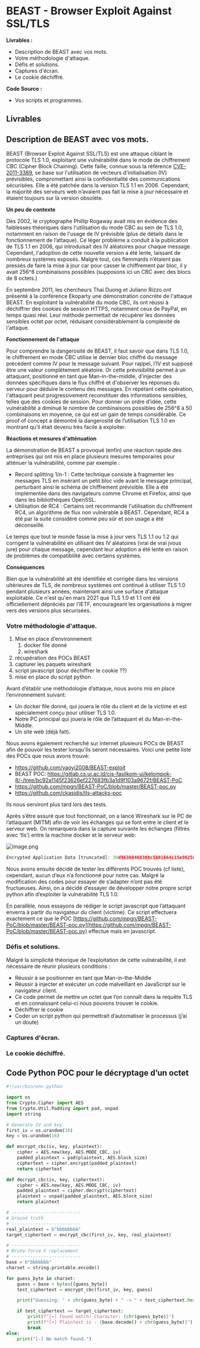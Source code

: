 # BEAST - Browser Exploit Against SSL/TLS

**Livrables :**

- Description de BEAST avec vos mots.
- Votre méthodologie d'attaque.
- Défis et solutions.
- Captures d'écran.
- Le cookie déchiffré.

**Code Source :**

- Vos scripts et programmes.

## **Livrables**

## Description de BEAST avec vos mots.

BEAST (Browser Exploit Against SSL/TLS) est une attaque ciblant le protocole TLS 1.0, exploitant une vulnérabilité dans le mode de chiffrement CBC (Cipher Block Chaining). Cette faille, connue sous la référence [CVE-2011-3389](https://nvd.nist.gov/vuln/detail/CVE-2011-3389), se base sur l'utilisation de vecteurs d'initialisation (IV) prévisibles, compromettant ainsi la confidentialité des communications sécurisées. Elle a été patchée dans la version TLS 1.1 en 2006. Cependant, la majorité des serveurs web n’avaient pas fait la mise à jour nécessaire et étaient toujours sur la version obsolète.

**Un peu de contexte**

Dès 2002, le cryptographe Phillip Rogaway avait mis en évidence des faiblesses théoriques dans l'utilisation du mode CBC au sein de TLS 1.0, notamment en raison de l'usage de IV prévisible (plus de détails dans le fonctionnement de l’attaque). Ce léger problème a conduit à la publication de TLS 1.1 en 2006, qui introduisait des IV aléatoires pour chaque message. Cependant, l'adoption de cette nouvelle version a été lente, laissant de nombreux systèmes exposés. Malgré tout, ces flemmards n’étaient pas pressés de faire la mise à jour car pour casser le chiffrement par bloc, il y avait 256^8 combinaisons possibles (supposons ici un CBC avec des blocs de 8 octets.)

En septembre 2011, les chercheurs Thai Duong et Juliano Rizzo ont présenté à la conférence Ekoparty une démonstration concrète de l'attaque BEAST. En exploitant la vulnérabilité du mode CBC, ils ont réussi à déchiffrer des cookies de session HTTPS, notamment ceux de PayPal, en temps quasi réel. Leur méthode permettait de récupérer les données sensibles octet par octet, réduisant considérablement la complexité de l'attaque.

**Fonctionnement de l'attaque**

Pour comprendre la dangerosité de BEAST, il faut savoir que dans TLS 1.0, le chiffrement en mode CBC utilise le dernier bloc chiffré du message précédent comme IV pour le message suivant. Pour rappel, l’IV est supposé être une valeur complètement aléatoire. Or cette prévisibilité permet à un attaquant, positionné en tant que Man-in-the-middle, d'injecter des données spécifiques dans le flux chiffré et d'observer les réponses du serveur pour déduire le contenu des messages. En répétant cette opération, l'attaquant peut progressivement reconstituer des informations sensibles, telles que des cookies de session. Pour donner un ordre d’idée, cette vulnérabilité a diminué le nombre de combinaisons possibles de 256^8 à 50 combinaisons en moyenne, ce qui est un gain de temps considérable. Ce proof of concept a démontré la dangerosité de l’utilisation TLS 1.0 en montrant qu’il était devenu très facile à exploiter.

**Réactions et mesures d'atténuation**

La démonstration de BEAST a provoqué (enfin) une réaction rapide des entreprises qui ont mis en place plusieurs mesures temporaires pour atténuer la vulnérabilité, comme par exemple :

- Record splitting 1/n-1 : Cette technique consiste à fragmenter les messages TLS en insérant un petit bloc vide avant le message principal, perturbant ainsi le schéma de chiffrement prévisible. Elle a été implémentée dans des navigateurs comme Chrome et Firefox, ainsi que dans les bibliothèques OpenSSL.
- Utilisation de RC4 : Certains ont recommandé l'utilisation du chiffrement RC4, un algorithme de flux non vulnérable à BEAST. Cependant, RC4 a été par la suite considéré comme peu sûr et son usage a été déconseillé.

Le temps que tout le monde fasse la mise à jour vers TLS 1.1 ou 1.2 qui corrigent la vulnérabilité en utilisant des IV aléatoires (vrai de vrai jvous jure) pour chaque message, cependant leur adoption a été lente en raison de problèmes de compatibilité avec certains systèmes.

**Conséquences**

Bien que la vulnérabilité ait été identifiée et corrigée dans les versions ultérieures de TLS, de nombreux systèmes ont continué à utiliser TLS 1.0 pendant plusieurs années, maintenant ainsi une surface d'attaque exploitable. Ce n'est qu'en mars 2021 que TLS 1.0 et 1.1 ont été officiellement dépréciés par l'IETF, encourageant les organisations à migrer vers des versions plus sécurisées.

### Votre méthodologie d'attaque.

1. Mise en place d’environnement
    1. docker file donné
    2. wireshark
2. récupération des POCs BEAST
3. capturer les paquets wireshark
4. script javascript (pour déchiffrer le cookie ??)
5. mise en place du script python

Avant d’établir une méthodologie d’attaque, nous avons mis en place l’environnement suivant:

- Un docker file donné, qui jouera le rôle du client et de la victime et est spécialement conçu pour utiliser TLS 1.0.
- Notre PC principal qui jouera le rôle de l’attaquant et du Man-in-the-Middle.
- Un site web (déjà fait).

Nous avons également recherché sur internet plusieurs POCs de BEAST afin de pouvoir les tester lorsqu’ils seront nécessaires. Voici une petite liste des POCs que nous avons trouvé:

- https://github.com/yaoyi2008/BEAST-exploit
- BEAST POC: https://gitlab.cs.ui.ac.id/cis-fasilkom-ui/kelompok-8/-/tree/bc92a1145f23626ef227683fb3a1d9f103a9672f/BEAST-PoC
- https://github.com/mpgn/BEAST-PoC/blob/master/BEAST-poc.py
- https://github.com/ckasidis/tls-attacks-poc

Ils nous serviront plus tard lors des tests.

Après s’être assuré que tout fonctionnait, on a lancé Wireshark sur le PC de l’attaquant (MITM) afin de voir les échanges qui se font entre le client et le serveur web. On remarquera dans la capture suivante les échanges (filtrés avec ‘tls’) entre la machine docker et le serveur web:

![image.png](BEAST%20-%20Browser%20Exploit%20Against%20SSL%20TLS%201f2e68259afd80bf8c7afbe09e7f2dbc/image.png)

```jsx
Encrypted Application Data [truncated]: 30d96360468308c5b01664c15e9625856c56246c735b92b840a6523f61eef057ad88a22db6b12e1e83461d81e23e44f64ca8670a7c02782adf0412f6da33b3125bc955461b944824a3e43863f3bbe083925861053ab5a8ea113f89b2f1c0416730815eb
```

Nous avons ensuite décidé de tester les différents POC trouvés (cf liste), cependant, aucun d’eux n’a fonctionné pour notre cas. Malgré la modification des codes pour essayer de s’adapter n’ont pas été fructueuses. Ainsi, on a décidé d’essayer de développer notre propre script python afin d’exploiter la vulnérabilité TLS 1.0. 

En parallèle, nous essayons de rédiger le script javascript que l’attaquant enverra à partir du navigateur du client (victime). 
Ce script effectuera exactement ce que le POC [https://github.com/mpgn/BEAST-PoC/blob/master/BEAST-poc.py](https://github.com/mpgn/BEAST-PoC/blob/master/BEAST-poc.py) effectue mais en javascript. 

### Défis et solutions.

Malgré la simplicité théorique de l’exploitation de cette vulnérabilité, il est nécessaire de réunir plusieurs conditions : 

- Réussir à se positionner en tant que Man-in-the-Middle
- Réussir à injecter et exécuter un code malveillant en JavaScript sur le navigateur client.
- Ce code permet de mettre un octet que l’on connaît dans la requête TLS et en connaissant celui-ci nous pouvons trouver le cookie.
- Déchiffrer le cookie
- Coder un script python qui permettrait d’automatiser le processus (j’ai un doute)

### Captures d'écran.

### Le cookie déchiffré.

## Code Python POC pour le décryptage d’un octet

```python
#!/usr/bin/env python

import os
from Crypto.Cipher import AES
from Crypto.Util.Padding import pad, unpad
import string

# Generate IV and key
first_iv = os.urandom(16)
key = os.urandom(16)

def encrypt_cbc(iv, key, plaintext):
    cipher = AES.new(key, AES.MODE_CBC, iv)
    padded_plaintext = pad(plaintext, AES.block_size)
    ciphertext = cipher.encrypt(padded_plaintext)
    return ciphertext

def decrypt_cbc(iv, key, ciphertext):
    cipher = AES.new(key, AES.MODE_CBC, iv)
    padded_plaintext = cipher.decrypt(ciphertext)
    plaintext = unpad(padded_plaintext, AES.block_size)
    return plaintext

# --------------------------
# Ground truth
# --------------------------
real_plaintext = b"bbbbbbbA"
target_ciphertext = encrypt_cbc(first_iv, key, real_plaintext)

# --------------------------
# Brute-force F replacement
# --------------------------
base = b"bbbbbbb"
charset = string.printable.encode()

for guess_byte in charset:
    guess = base + bytes([guess_byte])
    test_ciphertext = encrypt_cbc(first_iv, key, guess)

    print("Guessing: " + chr(guess_byte) + " -> " + test_ciphertext.hex())

    if test_ciphertext == target_ciphertext:
        print(f"[+] Found match! Character: {chr(guess_byte)}")
        print(f"[+] Plaintext is : {base.decode() + chr(guess_byte)}")
        break
else:
    print("[-] No match found.")
```
